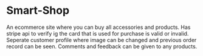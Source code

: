# Smart-Shop
An ecommerce site where you can buy all accessories and products.
Has stripe api to verify ig the card that is used for purchase is valid or invalid.
Seperate customer profile where image can be changed and previous order record can be seen.
Comments and feedback can be given to any products.

